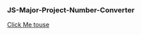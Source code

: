 <h3>JS-Major-Project-Number-Converter</h3>

<a href="https://rad-klepon-b9234b.netlify.app/">Click Me touse</a>
